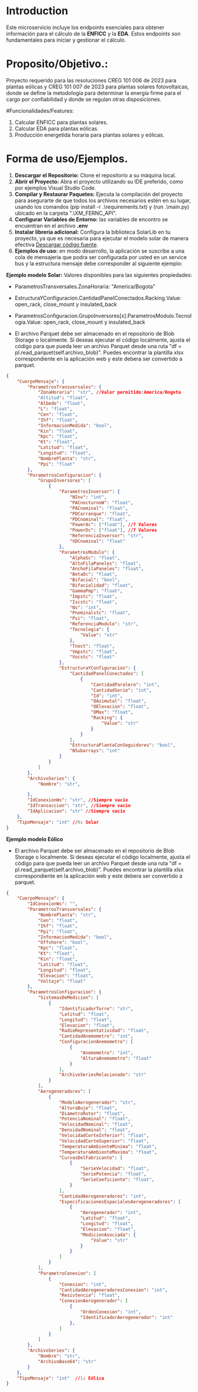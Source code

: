 # Introduction 
Este microservicio incluye los endpoints esenciales para obtener información para el cálculo de la **ENFICC** y la **EDA**. Estos endpoints son fundamentales para iniciar y gestionar el cálculo.

# Proposito/Objetivo.: 
Proyecto requerido para las resoluciones CREG 101 006 de 2023 para plantas eólicas y CREG 101 007 de 2023 para plantas solares fotovoltaicas, donde se define la metodología para determinar la energía firme para el cargo por confiabilidad y donde se regulan otras disposiciones.

#Funcionalidades/Features:
1. Calcular ENFICC para plantas solares.
2. Calcular EDA para plantas eólicas.
3. Producción energetida horaria para plantas solares y eólicas.

# Forma de uso/Ejemplos.
1. **Descargar el Repositorio:** Clone el repositorio a su máquina local.
2. **Abrir el Proyecto:** Abra el proyecto utilizando su IDE preferido, como por ejemplos Visual Studio Code.
3. **Compilar y Restaurar Paquetes:** Ejecuta la compilación del proyecto para asegurarte de que todos los archivos necesarios estén en su lugar, usando los comandos (pip install -r .\requirements.txt) y (run .\main.py) ubicado en la carpeta ".\XM_FERNC_API".
4. **Configurar Variables de Entorno:** las variables de encontro se encuentran en el archivo **.env**
5. **Instalar libreria adicional:** Configura la biblioteca SolarLib en tu proyecto, ya que es necesaria para ejecutar el modelo solar de manera efectiva [Descargar código fuente](https://github.com/XM-SA-ESP/CND-PlaneacionOperacion-SOLARLIB).
6. **Ejemplos de uso:** en modo desarrollo, la aplicación se suscribe a una cola de mensajeria que podra ser configurada por usted en un service bus y la estructura mensaje debe corresponder al siguiente ejemplo:

**Ejemplo modelo Solar:**
Valores disponibles para las siguientes propiedades:
- ParametrosTransversales.ZonaHoraria: "America/Bogota"
- EstructuraYConfiguracion.CantidadPanelConectados.Racking.Value: open_rack, close_mount y insulated_back
- ParametrosConfiguracion.GrupoInversores[x].ParametrosModulo.Tecnologia.Value: open_rack, close_mount y insulated_back

- El archivo Parquet debe ser almacenado en el repositorio de Blob Storage o localmente. Si deseas ejecutar el código localmente, ajusta el código para que pueda leer un archivo Parquet desde una ruta "df = pl.read_parquet(self.archivo_blob)". Puedes encontrar la plantilla xlsx correspondiente en la aplicación web y este debera ser convertido a parquet.
```json
{
	"CuerpoMensaje": {
		"ParametrosTransversales": {
			"ZonaHoraria": "str", //Valor permitido:America/Bogota
			"Altitud": "float",
			"Albedo": "float",
			"L": "float",
			"Cen": "float",
			"Ihf": "float",
			"InformacionMedida": "bool",
			"Kin": "float",
			"Kpc": "float",
			"Kt": "float",
			"Latitud": "float",
			"Longitud": "float",
			"NombrePlanta": "str",
			"Ppi": "float"
		},
		"ParametrosConfiguracion": {
			"GrupoInversores": [
				{
					"ParametrosInversor": {
						"NInv": "int",
						"PACnocturnoW": "float",
						"PACnominal": "float",
						"PDCarranque": "float",
						"PDCnominal": "float",
						"PowerAc": ["float"], //7 Valores
						"PowerDc": ["float"], //7 Valores
						"ReferenciaInversor": "str",
						"VDCnominal": "float"
					},
					"ParametrosModulo": {
						"AlphaSc": "float",
						"AltoFilaPaneles": "float",
						"AnchoFilaPaneles": "float",
						"BetaOc": "float",
						"Bifacial": "bool",
						"Bifacialidad": "float",
						"GammaPmp": "float",
						"Impstc": "float",
						"Iscstc": "float",
						"Ns": "int",
						"Pnominalstc": "float",
						"Psi": "float",
						"ReferenciaModulo": "str",
						"Tecnologia": {
							"Value": "str"
						},
						"Tnoct": "float",
						"Vmpstc": "float",
						"Vocstc": "float"
					},
					"EstructuraYConfiguracion": {
						"CantidadPanelConectados": [
							{
								"CantidadParalero": "int",
								"CantidadSerie": "int",
								"Id": "int",
								"OAzimutal": "float",
								"OElevacion": "float",
								"OMax": "float",
								"Racking": {
									"Value": "str"
								}
							}							
						],
						"EstructuraPlantaConSeguidores": "bool",
						"NSubarrays": "int"
					}
				}
			]
		},
		"ArchivoSeries": {
			"Nombre": "str",

		},
		"IdConexionWs": "str", //Siempre vacio
		"IdTransaccion": "str", //Siempre vacio
		"IdAplicacion": "str" //Siempre vacio
	},
	"TipoMensaje": "int" //0: Solar
}
```

**Ejemplo modelo Eólico**
- El archivo Parquet debe ser almacenado en el repositorio de Blob Storage o localmente. Si deseas ejecutar el código localmente, ajusta el código para que pueda leer un archivo Parquet desde una ruta "df = pl.read_parquet(self.archivo_blob)". Puedes encontrar la plantilla xlsx correspondiente en la aplicación web y este debera ser convertido a parquet.
```json
{
	"CuerpoMensaje": {
		"IdConexionWs": "",
		"ParametrosTransversales": {
			"NombrePlanta": "str",
			"Cen": "float",
			"Ihf": "float",
			"Ppi": "float",
			"InformacionMedida": "bool",
			"Offshore": "bool",
			"Kpc": "float",
			"Kt": "float",
			"Kin": "float",
			"Latitud": "float",
			"Longitud": "float",
			"Elevacion": "float",
			"Voltaje": "float"
		},
		"ParametrosConfiguracion": {
			"SistemasDeMedicion": [
				{
					"IdentificadorTorre": "str",
					"Latitud": "float",
					"Longitud": "float",
					"Elevacion": "float",
					"RadioRepresentatividad": "float",
					"CantidadAnemometro": "int",
					"ConfiguracionAnemometro": [
						{
							"Anemometro": "int",
							"AlturaAnemometro": "float"
						}
					],
					"ArchivoSeriesRelacionado": "str"
				}
			],
			"Aerogeneradores": [
				{
					"ModeloAerogenerador": "str",
					"AlturaBuje": "float",
					"DiametroRotor": "float",
					"PotenciaNominal": "float",
					"VelocidadNominal": "float",
					"DensidadNominal": "float",
					"VelocidadCorteInferior": "float",
					"VelocidadCorteSuperior": "float",
					"TemperaturaAmbienteMinima": "float",
					"TemperaturaAmbienteMaxima": "float",
					"CurvasDelFabricante": [
						{
							"SerieVelocidad": "float",
							"SeriePotencia": "float",
							"SerieCoeficiente": "float",
						}						
					],
					"CantidadAerogeneradores": "int",
					"EspecificacionesEspacialesAerogeneradores": [
						{
							"Aerogenerador": "int",
							"Latitud": "float",
							"Longitud": "float",
							"Elevacion": "float",
							"MedicionAsociada": {
								"Value": "str"
							}
						}
					]
				}
			],
			"ParametroConexion": [
				{
					"Conexion": "int",
					"CantidadAerogeneradoresConexion": "int",
					"Resistencia": "float",
					"ConexionAerogenerador": [
						{
							"OrdenConexion": "int",
							"IdentificadorAerogenerador": "int"
						},
					]
				}
			]
		},
		"ArchivoSeries": {
			"Nombre": "str",
			"ArchivoBase64": "str"
		}
	},
	"TipoMensaje": "int"  //1: Eólica
}
```